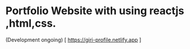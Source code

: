 # Portfolio Website with using reactjs ,html,css.
(Development ongoing)
[ https://giri-profile.netlify.app ]
